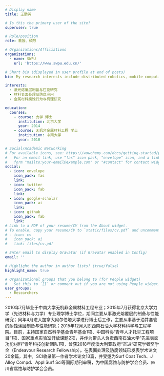 ```yaml
---
# Display name
title: 王勤英

# Is this the primary user of the site?
superuser: true

# Role/position
role: 教授、硕导

# Organizations/Affiliations
organizations:
  - name: SWPU
    url: 'https://www.swpu.edu.cn/'

# Short bio (displayed in user profile at end of posts)
bio: My research interests include distributed robotics, mobile computing and programmable matter.

interests:
  - 激光熔覆层制备与性能研究
  - 材料表面处理及防腐应用
  - 金属材料腐蚀行为与机理研究

education:
  courses:
    - course: 力学 博士
      institution: 北京大学
      year: 2014
    - course: 无机非金属材料工程 学士
      institution: 中南大学
      year: 2010

# Social/Academic Networking
# For available icons, see: https://wowchemy.com/docs/getting-started/page-builder/#icons
#   For an email link, use "fas" icon pack, "envelope" icon, and a link in the
#   form "mailto:your-email@example.com" or "#contact" for contact widget.
social:
  - icon: envelope
    icon_pack: fas
    link: 
  - icon: twitter
    icon_pack: fab
    link: 
  - icon: google-scholar
    icon_pack: ai
    link: 
  - icon: github
    icon_pack: fab
    link:
# Link to a PDF of your resume/CV from the About widget.
# To enable, copy your resume/CV to `static/files/cv.pdf` and uncomment the lines below.
# - icon: cv
#   icon_pack: ai
#   link: files/cv.pdf

# Enter email to display Gravatar (if Gravatar enabled in Config)
email: ''

# Highlight the author in author lists? (true/false)
highlight_name: true

# Organizational groups that you belong to (for People widget)
#   Set this to `[]` or comment out if you are not using People widget.
user_groups:
  - Researchers
---
```


2010年7月毕业于中南大学无机非金属材料工程专业；2015年7月获得北京大学力学（先进材料与力学）专业理学博士学位，期间主要从事激光熔覆层的制备与性能研究；同年4月进入加拿大阿尔伯塔大学进行博士后工作，主要从事基于油井套管的耐蚀涂层制备与性能研究；2015年12月入职西南石油大学材料科学与工程学院。目前，主持国家自然科学基金青年基金1项、中国科协“青年人才托举工程项目”1项、国家重点实验室开放课题2项，并作为带头人负责西南石油大学“先进表面功能材料”青年科技创新团队1项，曾获2018年度澳大利亚政府“奋进“研究学者奖学金（Endeavour Research Fellowship）。在表面处理及防腐领域已发表学术论文20余篇，其中，SCI收录第一作者学术论文13篇，并受邀为Surf Coat Tech、J Alloy Compd、Appl Surf Sci等国际期刊审稿，为中国腐蚀与防护学会会员、四川省腐蚀与防护学会会员。


